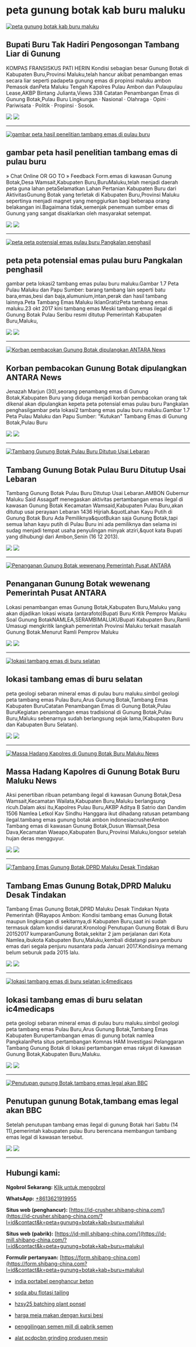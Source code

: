 # peta gunung botak kab buru maluku

<a href="https://swt.shibang-china.com/?l=id&img&k=peta+gunung+botak+kab+buru+maluku" target="_blank">![peta gunung botak kab buru maluku](http://static.shibang-china.com/all-800x300/1368.jpg)</a>

## Bupati Buru Tak Hadiri Pengosongan Tambang Liar di Gunung
KOMPAS FRANSISKUS PATI HERIN Kondisi sebagian besar Gunung Botak di Kabupaten Buru,Provinsi Maluku,telah hancur akibat penambangan emas secara liar seperti padapeta gunung emas di propinsi maluku ambon Pemasok danPeta Maluku Tengah Kapolres Pulau Ambon dan Pulaupulau Lease,AKBP Bintang Julianta,Views 338 Catatan Penambangan Emas di Gunung Botak,Pulau Buru Lingkungan · Nasional · Olahraga · Opini · Pariwisata · Politik · Propinsi · Sosok.


<a href="https://whatsapp.shibangsoft.com/WhatsApp.php" target="_blank" title="WhatsApp">![](http://static.shibang-china.com/icon/whatsapp.png)</a> <a href="https://swt.shibang-china.com/?l=id&icon&k=peta+gunung+botak+kab+buru+maluku" target="_blank">![](http://static.shibang-china.com/icon/chat-id.png)</a>

---

<a href="https://swt.shibang-china.com/?l=id&img&k=peta+gunung+botak+kab+buru+maluku" target="_blank">![gambar peta hasil penelitian tambang emas di pulau buru](http://static.shibang-china.com/all-800x300/1494.jpg)</a>

## gambar peta hasil penelitian tambang emas di pulau buru
» Chat Online OR GO TO » Feedback Form.emas di kawasan Gunung Botak,Desa Wamsait,Kabupaten Buru,BuruMaluku,telah menjadi daerah peta guna lahan petaSelamatkan Lahan Pertanian Kabupaten Buru dari AktivitasGunung Botak yang terletak di Kabupaten Buru,Provinsi Maluku sepertinya menjadi magnet yang menggiurkan bagi beberapa orang belakangan ini.Bagaimana tidak,semenjak penemuan sumber emas di Gunung yang sangat disaklarkan oleh masyarakat setempat.


<a href="https://whatsapp.shibangsoft.com/WhatsApp.php" target="_blank" title="WhatsApp">![](http://static.shibang-china.com/icon/whatsapp.png)</a> <a href="https://swt.shibang-china.com/?l=id&icon&k=peta+gunung+botak+kab+buru+maluku" target="_blank">![](http://static.shibang-china.com/icon/chat-id.png)</a>

---

<a href="https://swt.shibang-china.com/?l=id&img&k=peta+gunung+botak+kab+buru+maluku" target="_blank">![peta peta potensial emas pulau buru Pangkalan penghasil](http://static.shibang-china.com/all-800x300/1051.jpg)</a>

## peta peta potensial emas pulau buru Pangkalan penghasil
gambar peta lokasi2 tambang emas pulau buru maluku.Gambar 1.7 Peta Pulau Maluku dan Papu Sumber: barang tambang lain seperti batu bara,emas,besi dan baja,alumunium,intan,perak dan hasil tambang lainnya.Peta Tambang Emas Maluku IklanGratizPeta tambang emas maluku.23 okt 2017 kini tambang emas Meski tambang emas ilegal di Gunung Botak Pulau Seribu resmi ditutup Pemerintah Kabupaten Buru,Maluku,


<a href="https://whatsapp.shibangsoft.com/WhatsApp.php" target="_blank" title="WhatsApp">![](http://static.shibang-china.com/icon/whatsapp.png)</a> <a href="https://swt.shibang-china.com/?l=id&icon&k=peta+gunung+botak+kab+buru+maluku" target="_blank">![](http://static.shibang-china.com/icon/chat-id.png)</a>

---

<a href="https://swt.shibang-china.com/?l=id&img&k=peta+gunung+botak+kab+buru+maluku" target="_blank">![Korban pembacokan Gunung Botak dipulangkan ANTARA News](http://static.shibang-china.com/all-800x300/814.jpg)</a>

## Korban pembacokan Gunung Botak dipulangkan ANTARA News
Jenazah Marjun (30),seorang penambang emas di Gunung Botak,Kabupaten Buru yang diduga menjadi korban pembacokan orang tak dikenal akan dipulangkan kepeta peta potensial emas pulau buru Pangkalan penghasilgambar peta lokasi2 tambang emas pulau buru maluku.Gambar 1.7 Peta Pulau Maluku dan Papu Sumber: "Kutukan" Tambang Emas di Gunung Botak,Pulau Buru


<a href="https://whatsapp.shibangsoft.com/WhatsApp.php" target="_blank" title="WhatsApp">![](http://static.shibang-china.com/icon/whatsapp.png)</a> <a href="https://swt.shibang-china.com/?l=id&icon&k=peta+gunung+botak+kab+buru+maluku" target="_blank">![](http://static.shibang-china.com/icon/chat-id.png)</a>

---

<a href="https://swt.shibang-china.com/?l=id&img&k=peta+gunung+botak+kab+buru+maluku" target="_blank">![Tambang Gunung Botak Pulau Buru Ditutup Usai Lebaran](http://static.shibang-china.com/all-800x300/271.jpg)</a>

## Tambang Gunung Botak Pulau Buru Ditutup Usai Lebaran
Tambang Gunung Botak Pulau Buru Ditutup Usai Lebaran.AMBON Gubernur Maluku Said Assagaff menegaskan aktivitas pertambangan emas ilegal di kawasan Gunung Botak Kecamatan Wamsaid,Kabupaten Pulau Buru,akan ditutup usai perayaan Lebaran 1436 Hijriah.&quotLahan Kayu Putih di Gunung Botak Buru Ada Pemiliknya&quotBukan saja Gunung Botak,tapi semua lahan kayu putih di Pulau Buru ini ada pemiliknya dan selama ini sudag menjadi tempat usaha penyulingan minyak atziri,&quot kata Bupati yang dihubungi dari Ambon,Senin (16 12 2013).


<a href="https://whatsapp.shibangsoft.com/WhatsApp.php" target="_blank" title="WhatsApp">![](http://static.shibang-china.com/icon/whatsapp.png)</a> <a href="https://swt.shibang-china.com/?l=id&icon&k=peta+gunung+botak+kab+buru+maluku" target="_blank">![](http://static.shibang-china.com/icon/chat-id.png)</a>

---

<a href="https://swt.shibang-china.com/?l=id&img&k=peta+gunung+botak+kab+buru+maluku" target="_blank">![Penanganan Gunung Botak wewenang Pemerintah Pusat ANTARA](http://static.shibang-china.com/all-800x300/895.jpg)</a>

## Penanganan Gunung Botak wewenang Pemerintah Pusat ANTARA
Lokasi penambangan emas Gunung Botak,Kabupaten Buru,Maluku yang akan dijadikan lokasi wisata (antarafoto)Bupati Buru Kritik Pemprov Maluku Soal Gunung BotakNAMLEA,SERAMBIMALUKUBupati Kabupaten Buru,Ramli Umasugi mengkritik langkah pemerintah Provinsi Maluku terkait masalah Gunung Botak.Menurut Ramli Pemprov Maluku


<a href="https://whatsapp.shibangsoft.com/WhatsApp.php" target="_blank" title="WhatsApp">![](http://static.shibang-china.com/icon/whatsapp.png)</a> <a href="https://swt.shibang-china.com/?l=id&icon&k=peta+gunung+botak+kab+buru+maluku" target="_blank">![](http://static.shibang-china.com/icon/chat-id.png)</a>

---

<a href="https://swt.shibang-china.com/?l=id&img&k=peta+gunung+botak+kab+buru+maluku" target="_blank">![lokasi tambang emas di buru selatan](http://static.shibang-china.com/all-800x300/1192.jpg)</a>

## lokasi tambang emas di buru selatan
peta geologi sebaran mineral emas di pulau buru maluku.simbol geologi peta tambang emas Pulau Buru,Arus Gunung Botak,Tambang Emas Kabupaten BuruCatatan Penambangan Emas di Gunung Botak,Pulau BuruKegiatan penambangan emas tradisional di Gunung Botak,Pulau Buru,Maluku sebenarnya sudah berlangsung sejak lama,(Kabupaten Buru dan Kabupaten Buru Selatan).


<a href="https://whatsapp.shibangsoft.com/WhatsApp.php" target="_blank" title="WhatsApp">![](http://static.shibang-china.com/icon/whatsapp.png)</a> <a href="https://swt.shibang-china.com/?l=id&icon&k=peta+gunung+botak+kab+buru+maluku" target="_blank">![](http://static.shibang-china.com/icon/chat-id.png)</a>

---

<a href="https://swt.shibang-china.com/?l=id&img&k=peta+gunung+botak+kab+buru+maluku" target="_blank">![Massa Hadang Kapolres di Gunung Botak Buru Maluku News](http://static.shibang-china.com/all-800x300/480.jpg)</a>

## Massa Hadang Kapolres di Gunung Botak Buru Maluku News
Aksi penertiban ribuan petambang ilegal di kawasan Gunung Botak,Desa Wamsait,Kecamatan Wailata,Kabupaten Buru,Maluku berlangsung ricuh.Dalam aksi itu,Kapolres Pulau Buru,AKBP Aditya B Satrio dan Dandim 1506 Namlea Letkol Kav Sindhu Hanggara ikut dihadang ratusan petambang ilegal.tambang emas gunung botak ambon indonesiacrusherAmbon Tambang emas di kawasan Gunung Botak,Dusun Wamsait,Desa Dava,Kecamatan Waeapo,Kabupaten Buru,Provinsi Maluku,longsor setelah hujan deras mengguyur.


<a href="https://whatsapp.shibangsoft.com/WhatsApp.php" target="_blank" title="WhatsApp">![](http://static.shibang-china.com/icon/whatsapp.png)</a> <a href="https://swt.shibang-china.com/?l=id&icon&k=peta+gunung+botak+kab+buru+maluku" target="_blank">![](http://static.shibang-china.com/icon/chat-id.png)</a>

---

<a href="https://swt.shibang-china.com/?l=id&img&k=peta+gunung+botak+kab+buru+maluku" target="_blank">![Tambang Emas Gunung Botak,DPRD Maluku Desak Tindakan](http://static.shibang-china.com/all-800x300/1026.jpg)</a>

## Tambang Emas Gunung Botak,DPRD Maluku Desak Tindakan
Tambang Emas Gunung Botak,DPRD Maluku Desak Tindakan Nyata Pemerintah @Rayapos Ambon: Kondisi tambang emas Gunung Botak maupun lingkungan di sekitarnya,di Kabupaten Buru,saat ini sudah termasuk dalam kondisi darurat.Kronologi Penutupan Gunung Botak di Buru 20152017 kumparanGunung Botak,sekitar 2 jam perjalanan dari Kota Namlea,ibukota Kabupaten Buru,Maluku,kembali didatangi para pemburu emas dari segala penjuru nusantara pada Januari 2017.Kondisinya memang belum seburuk pada 2015 lalu.


<a href="https://whatsapp.shibangsoft.com/WhatsApp.php" target="_blank" title="WhatsApp">![](http://static.shibang-china.com/icon/whatsapp.png)</a> <a href="https://swt.shibang-china.com/?l=id&icon&k=peta+gunung+botak+kab+buru+maluku" target="_blank">![](http://static.shibang-china.com/icon/chat-id.png)</a>

---

<a href="https://swt.shibang-china.com/?l=id&img&k=peta+gunung+botak+kab+buru+maluku" target="_blank">![lokasi tambang emas di buru selatan ic4medicaps](http://static.shibang-china.com/all-800x300/40.jpg)</a>

## lokasi tambang emas di buru selatan ic4medicaps
peta geologi sebaran mineral emas di pulau buru maluku.simbol geologi peta tambang emas Pulau Buru,Arus Gunung Botak,Tambang Emas Kabupaten Burupertambangan emas di gunung botak namlea PangkalanPeta situs pertambangan Komnas HAM Investigasi Pelanggaran Tambang Gunung Botak di lokasi pertambangan emas rakyat di kawasan Gunung Botak,Kabupaten Buru,Maluku.


<a href="https://whatsapp.shibangsoft.com/WhatsApp.php" target="_blank" title="WhatsApp">![](http://static.shibang-china.com/icon/whatsapp.png)</a> <a href="https://swt.shibang-china.com/?l=id&icon&k=peta+gunung+botak+kab+buru+maluku" target="_blank">![](http://static.shibang-china.com/icon/chat-id.png)</a>

---

<a href="https://swt.shibang-china.com/?l=id&img&k=peta+gunung+botak+kab+buru+maluku" target="_blank">![Penutupan gunung Botak,tambang emas legal akan BBC](http://static.shibang-china.com/all-800x300/447.jpg)</a>

## Penutupan gunung Botak,tambang emas legal akan BBC
Setelah penutupan tambang emas ilegal di gunung Botak hari Sabtu (14 11),pemerintah kabupaten pulau Buru berencana membangun tambang emas legal di kawasan tersebut.

<a href="https://whatsapp.shibangsoft.com/WhatsApp.php" target="_blank" title="WhatsApp">![](http://static.shibang-china.com/icon/whatsapp.png)</a> <a href="https://swt.shibang-china.com/?l=id&icon&k=peta+gunung+botak+kab+buru+maluku" target="_blank">![](http://static.shibang-china.com/icon/chat-id.png)</a>

---
## Hubungi kami:

**Ngobrol Sekarang:** [Klik untuk mengobrol](https://swt.shibang-china.com?l=id&contact&k=peta+gunung+botak+kab+buru+maluku)

**WhatsApp:**  [+8613621919955](https://whatsapp.shibangsoft.com/WhatsApp.php)

**Situs web (penghancur):** [https://id-crusher.shibang-china.com/](https://id-crusher.shibang-china.com/?l=id&contact&k=peta+gunung+botak+kab+buru+maluku)

**Situs web (pabrik):** [https://id-mill.shibang-china.com/](https://id-mill.shibang-china.com/?l=id&contact&k=peta+gunung+botak+kab+buru+maluku)

**Formulir pertanyaan:** [https://form.shibang-china.com](https://form.shibang-china.com?l=id&contact&k=peta+gunung+botak+kab+buru+maluku)

* [india portabel penghancur beton](../34/india%20portabel%20penghancur%20beton.md)

* [soda abu flotasi tailing](../33/soda%20abu%20flotasi%20tailing.md)

* [hzsy25 batching plant ponsel](../34/hzsy25%20batching%20plant%20ponsel.md)

* [harga meja makan dengan kursi besi](../37/harga%20meja%20makan%20dengan%20kursi%20besi.md)

* [penggilingan semen mill di pabrik semen](../32/penggilingan%20semen%20mill%20di%20pabrik%20semen.md)

* [alat pcdpcbn grinding produsen mesin](../36/alat%20pcdpcbn%20grinding%20produsen%20mesin.md)